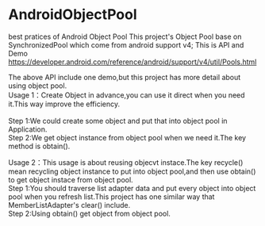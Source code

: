 # AndroidObjectPool
best pratices of Android Object Pool
This project's Object Pool base on SynchronizedPool which come from android support v4; This is API and Demo https://developer.android.com/reference/android/support/v4/util/Pools.html <br />

The above API include one demo,but this project has more detail about using object pool.<br /> 
Usage 1：Create Object in advance,you can use it direct when you need it.This way improve the efficiency.<br/>  
Step 1:We could create some object and put that into object pool in Application. <br /> 
Step 2:We get object instance from object pool when we need it.The key method is obtain().<br /> 

Usage 2：This usage is about reusing objecvt instace.The key recycle() mean recycling object instance to put into object pool,and  then use obtain() to get object instace from object pool. <br /> 
Step 1:You should traverse list adapter data and put every object into object pool when you refresh list.This project has one similar way that MemberListAdapter's clear() include. <br /> 
Step 2:Using obtain() get object from object pool. <br /> 
